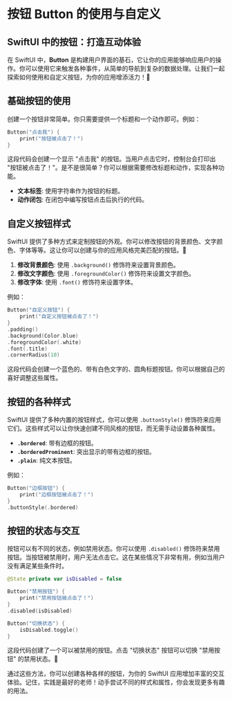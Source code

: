 ﻿# 按钮 Button 的使用与自定义

## SwiftUI 中的按钮：打造互动体验

在 SwiftUI 中，**Button** 是构建用户界面的基石，它让你的应用能够响应用户的操作。你可以使用它来触发各种事件，从简单的导航到复杂的数据处理。让我们一起探索如何使用和自定义按钮，为你的应用增添活力！🚀

## 基础按钮的使用

创建一个按钮非常简单。你只需要提供一个标题和一个动作即可。例如：

```swift
Button("点击我") {
    print("按钮被点击了！")
}
```

这段代码会创建一个显示 "点击我" 的按钮。当用户点击它时，控制台会打印出 "按钮被点击了！"。是不是很简单？你可以根据需要修改标题和动作，实现各种功能。

*   **文本标签**: 使用字符串作为按钮的标题。
*   **动作闭包**: 在闭包中编写按钮点击后执行的代码。

## 自定义按钮样式

SwiftUI 提供了多种方式来定制按钮的外观。你可以修改按钮的背景颜色、文字颜色、字体等等。这让你可以创建与你的应用风格完美匹配的按钮。🎨

1.  **修改背景颜色**: 使用 `.background()` 修饰符来设置背景颜色。
2.  **修改文字颜色**: 使用 `.foregroundColor()` 修饰符来设置文字颜色。
3.  **修改字体**: 使用 `.font()` 修饰符来设置字体。

例如：

```swift
Button("自定义按钮") {
    print("自定义按钮被点击了！")
}
.padding()
.background(Color.blue)
.foregroundColor(.white)
.font(.title)
.cornerRadius(10)
```

这段代码会创建一个蓝色的、带有白色文字的、圆角标题按钮。你可以根据自己的喜好调整这些属性。

## 按钮的各种样式

SwiftUI 提供了多种内置的按钮样式，你可以使用 `.buttonStyle()` 修饰符来应用它们。这些样式可以让你快速创建不同风格的按钮，而无需手动设置各种属性。

*   **`.bordered`**: 带有边框的按钮。
*   **`.borderedProminent`**: 突出显示的带有边框的按钮。
*   **`.plain`**: 纯文本按钮。

例如：

```swift
Button("边框按钮") {
    print("边框按钮被点击了！")
}
.buttonStyle(.bordered)
```

## 按钮的状态与交互

按钮可以有不同的状态，例如禁用状态。你可以使用 `.disabled()` 修饰符来禁用按钮。当按钮被禁用时，用户无法点击它。这在某些情况下非常有用，例如当用户没有满足某些条件时。

```swift
@State private var isDisabled = false

Button("禁用按钮") {
    print("禁用按钮被点击了！")
}
.disabled(isDisabled)

Button("切换状态") {
    isDisabled.toggle()
}
```

这段代码创建了一个可以被禁用的按钮。点击 "切换状态" 按钮可以切换 "禁用按钮" 的禁用状态。🎉

通过这些方法，你可以创建各种各样的按钮，为你的 SwiftUI 应用增加丰富的交互体验。记住，实践是最好的老师！动手尝试不同的样式和属性，你会发现更多有趣的用法。


